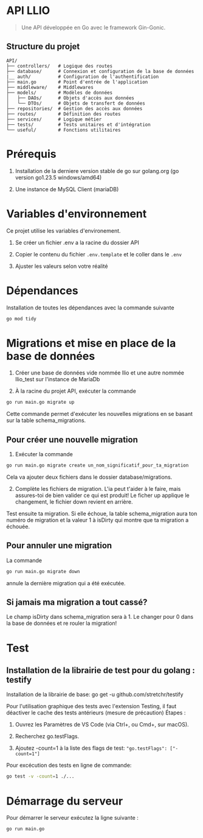 ﻿# API LLIO

> Une API développée en Go avec le framework Gin-Gonic.

## Structure du projet

```plaintext
API/
├── controllers/   # Logique des routes
├── database/      # Connexion et configuration de la base de données
|__ auth/          # Configuration de l'authentification 
├── main.go        # Point d'entrée de l'application
├── middleware/    # Middlewares
├── models/        # Modèles de données
│   ├── DAOs/      # Objets d'accès aux données
│   └── DTOs/      # Objets de transfert de données
├── repositories/  # Gestion des accès aux données
├── routes/        # Définition des routes
├── services/      # Logique métier
├── tests/         # Tests unitaires et d'intégration
└── useful/        # Fonctions utilitaires
```
# Prérequis

1. Installation de la derniere version stable de go sur golang.org
    (go version go1.23.5 windows/amd64)

2. Une instance de MySQL Client (mariaDB)

# Variables d'environnement
Ce projet utilise les variables d'environement.

1. Se créer un fichier .env a la racine du dossier API

2. Copier le contenu du fichier `.env.template` et le coller dans le `.env`

3. Ajuster les valeurs selon votre réalité

# Dépendances 
Installation de toutes les dépendances avec la commande suivante
```bash
go mod tidy
```

# Migrations et mise en place de la base de données
1. Créer une base de données vide nommée llio et une autre nommée llio_test sur l'instance de MariaDb

2. À la racine du projet API, exécuter la commande 
```bash
go run main.go migrate up
```
Cette commande permet d'exécuter les nouvelles migrations en se basant sur la table schema_migrations.

## Pour créer une nouvelle migration
1. Exécuter la commande  
```bash
go run main.go migrate create un_nom_significatif_pour_ta_migration
```
Cela va ajouter deux fichiers dans le dossier database/migrations.

2. Complète les fichiers de migration. L'ia peut t'aider à le faire, mais assures-toi de bien valider ce qui est produit! Le ficher up applique le changement, le fichier down revient en arrière.

Test ensuite ta migration. Si elle échoue, la table schema_migration aura ton numéro de migration et la valeur 1 à isDirty qui montre que ta migration a échouée.

## Pour annuler une migration
La commande 
```bash
go run main.go migrate down
``` 
annule la dernière migration qui a été exécutée.

## Si jamais ma migration a tout cassé?
Le champ isDirty dans schema_migration sera à 1. Le changer pour 0 dans la base de données et re rouler la migration!

# Test
## Installation de la librairie de test pour du golang : testify
Installation de la librairie de base:
go get -u github.com/stretchr/testify

Pour l'utilisation graphique des tests avec l'extension Testing, il faut déactiver le cache des tests antérieurs (mesure de précaution)
Étapes :
1. Ouvrez les Paramètres de VS Code (via Ctrl+, ou Cmd+, sur macOS).

2. Recherchez go.testFlags.

3. Ajoutez -count=1 à la liste des flags de test:
`"go.testFlags": ["-count=1"]`


Pour excécution des tests en ligne de commande:
```bash
go test -v -count=1 ./...
```

# Démarrage du serveur
Pour démarrer le serveur exécutez la ligne suivante :
```bash
go run main.go
```

